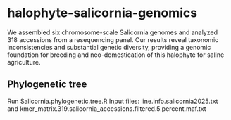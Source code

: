 # halophyte-salicornia-genomics
We assembled six chromosome-scale Salicornia genomes and analyzed 318 accessions from a resequencing panel. Our results reveal taxonomic inconsistencies and substantial genetic diversity, providing a genomic foundation for breeding and neo-domestication of this halophyte for saline agriculture.

## Phylogenetic tree
Run Salicornia.phylogenetic.tree.R 
Input files: 
line.info.salicornia2025.txt and kmer_matrix.319.salicornia_accessions.filtered.5.percent.maf.txt
